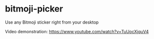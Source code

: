 # bitmoji-picker
Use any Bitmoji sticker right from your desktop

Video demonstration: https://www.youtube.com/watch?v=TuUocXjquV4
